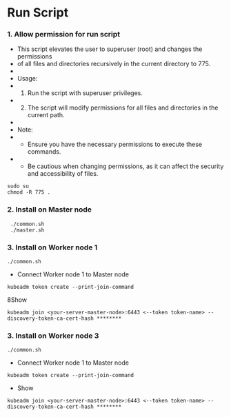 # Run Script

### 1. Allow permission for run script 

 * This script elevates the user to superuser (root) and changes the permissions
 * of all files and directories recursively in the current directory to 775.
 * 
 * Usage:
 * 1. Run the script with superuser privileges.
 * 2. The script will modify permissions for all files and directories in the current path.
 * 
 * Note:
 * - Ensure you have the necessary permissions to execute these commands.
 * - Be cautious when changing permissions, as it can affect the security and accessibility of files.

```
sudo su
chmod -R 775 .
```

### 2. Install on Master node
```
 ./common.sh
 ./master.sh
 ```
 
### 3. Install on Worker node 1

```
./common.sh
```
* Connect Worker node 1 to Master node


```
kubeadm token create --print-join-command
```
8Show
```
kubeadm join <your-server-master-node>:6443 <--token token-name> --discovery-token-ca-cert-hash ********
```

### 3. Install on Worker node 3

```
./common.sh
```
* Connect Worker node 1 to Master node


```
kubeadm token create --print-join-command
```
* Show
```
kubeadm join <your-server-master-node>:6443 <--token token-name> --discovery-token-ca-cert-hash ********
```